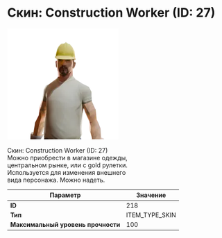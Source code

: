 # Скин: Construction Worker (ID: 27)

![Item Image](../img/218.webp?raw=true)

Скин: Construction Worker (ID: 27)<br>Можно приобрести в магазине одежды,<br>центральном рынке, или с gold рулетки.<br>Используется для изменения внешнего<br>вида персонажа. Можно надеть.


| Параметр | Значение |
|----------|----------|
| **ID** | 218 |
| **Тип** | ITEM_TYPE_SKIN |
| **Максимальный уровень прочности** | 100 |

